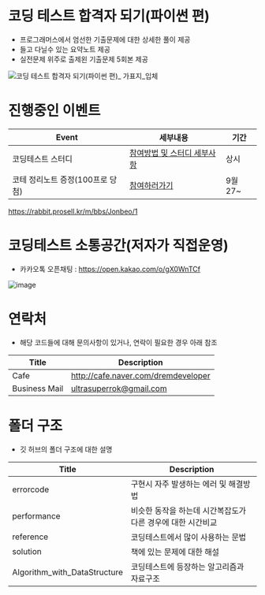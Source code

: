 # 코딩 테스트 합격자 되기(파이썬 편)
- 프로그래머스에서 엄선한 기출문제에 대한 상세한 풀이 제공
- 들고 다닐수 있는 요약노트 제공
- 실전문제 위주로 출제왼 기출문제 5회본 제공
  
![코딩 테스트 합격자 되기(파이썬 편)_ 가표지_입체](https://github.com/dremdeveloper/codingtest_python/assets/131899974/8f096ad7-3a0c-47ed-b853-b5d9bf6a4f03)

# 진행중인 이벤트
| Event    | 세부내용                                    |기간 |
| ---------- | ---------------------------------------------- |---------------------------------------------- |
|코딩테스트 스터디       |[참여방법 및 스터디 세부사항](https://cafe.naver.com/dremdeveloper/901)              | 상시 |
|코테 정리노트 증정(100프로 당첨)    |[참여하러가기](https://rabbit.prosell.kr/m/bbs/Jonbeo/1 )              | 9월27~ |


https://rabbit.prosell.kr/m/bbs/Jonbeo/1
# 코딩테스트 소통공간(저자가 직접운영)
 - 카카오톡 오픈채팅 : https://open.kakao.com/o/gX0WnTCf


![image](https://github.com/dremdeveloper/codingtest_python/assets/131899974/ba74f116-ddb6-4cb4-956e-147d35e10336)

# 연락처
- 해당 코드들에 대해 문의사항이 있거나, 연락이 필요한 경우 아래 참조

| Title    | Description                                    |
| ---------- | ---------------------------------------------- |
|Cafe        |http://cafe.naver.com/dremdeveloper              |
|Business Mail        |ultrasuperrok@gmail.com                         |


# 폴더 구조
 - 깃 허브의 폴더 구조에 대한 설명

| Title    | Description                                    |
| ---------- | ---------------------------------------------- |
| errorcode        | 구현시 자주 발생하는 에러 및 해결방법               |
| performance        | 비슷한 동작을 하는데 시간복잡도가 다른 경우에 대한 시간비교             |
| reference        | 코딩테스트에서 많이 사용하는 문법                         |
| solution        | 책에 있는 문제에 대한 해설                         |
| Algorithm_with_DataStructure        | 코딩테스트에 등장하는 알고리즘과 자료구조                        |

